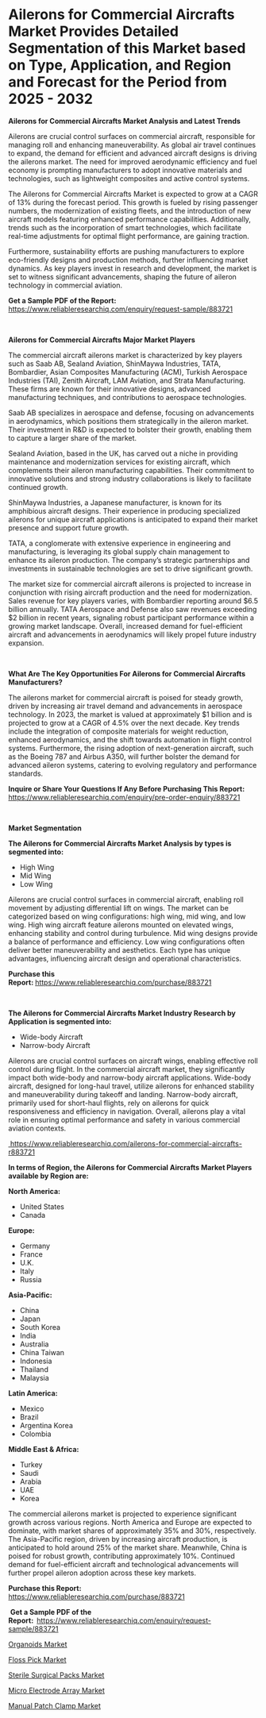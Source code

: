 <p><h1>Ailerons for Commercial Aircrafts Market Provides Detailed Segmentation of this Market based on Type, Application, and Region and Forecast for the Period from 2025 - 2032</h1></p><p><strong>Ailerons for Commercial Aircrafts Market Analysis and Latest Trends</strong></p>
<p><p>Ailerons are crucial control surfaces on commercial aircraft, responsible for managing roll and enhancing maneuverability. As global air travel continues to expand, the demand for efficient and advanced aircraft designs is driving the ailerons market. The need for improved aerodynamic efficiency and fuel economy is prompting manufacturers to adopt innovative materials and technologies, such as lightweight composites and active control systems.</p><p>The Ailerons for Commercial Aircrafts Market is expected to grow at a CAGR of 13% during the forecast period. This growth is fueled by rising passenger numbers, the modernization of existing fleets, and the introduction of new aircraft models featuring enhanced performance capabilities. Additionally, trends such as the incorporation of smart technologies, which facilitate real-time adjustments for optimal flight performance, are gaining traction.</p><p>Furthermore, sustainability efforts are pushing manufacturers to explore eco-friendly designs and production methods, further influencing market dynamics. As key players invest in research and development, the market is set to witness significant advancements, shaping the future of aileron technology in commercial aviation.</p></p>
<p><strong>Get a Sample PDF of the Report:&nbsp;</strong> <a href="https://www.reliableresearchiq.com/enquiry/request-sample/883721?utm_campaign=3370&utm_medium=2&utm_source=Github&utm_content=ia&utm_term=11042025&utm_id=ailerons-for-commercial-aircrafts">https://www.reliableresearchiq.com/enquiry/request-sample/883721</a></p>
<p>&nbsp;</p>
<p><strong>Ailerons for Commercial Aircrafts Major Market Players</strong></p>
<p><p>The commercial aircraft ailerons market is characterized by key players such as Saab AB, Sealand Aviation, ShinMaywa Industries, TATA, Bombardier, Asian Composites Manufacturing (ACM), Turkish Aerospace Industries (TAI), Zenith Aircraft, LAM Aviation, and Strata Manufacturing. These firms are known for their innovative designs, advanced manufacturing techniques, and contributions to aerospace technologies.</p><p>Saab AB specializes in aerospace and defense, focusing on advancements in aerodynamics, which positions them strategically in the aileron market. Their investment in R&D is expected to bolster their growth, enabling them to capture a larger share of the market.</p><p>Sealand Aviation, based in the UK, has carved out a niche in providing maintenance and modernization services for existing aircraft, which complements their aileron manufacturing capabilities. Their commitment to innovative solutions and strong industry collaborations is likely to facilitate continued growth.</p><p>ShinMaywa Industries, a Japanese manufacturer, is known for its amphibious aircraft designs. Their experience in producing specialized ailerons for unique aircraft applications is anticipated to expand their market presence and support future growth.</p><p>TATA, a conglomerate with extensive experience in engineering and manufacturing, is leveraging its global supply chain management to enhance its aileron production. The company’s strategic partnerships and investments in sustainable technologies are set to drive significant growth.</p><p>The market size for commercial aircraft ailerons is projected to increase in conjunction with rising aircraft production and the need for modernization. Sales revenue for key players varies, with Bombardier reporting around $6.5 billion annually. TATA Aerospace and Defense also saw revenues exceeding $2 billion in recent years, signaling robust participant performance within a growing market landscape. Overall, increased demand for fuel-efficient aircraft and advancements in aerodynamics will likely propel future industry expansion.</p></p>
<p>&nbsp;</p>
<p><strong>What Are The Key Opportunities For Ailerons for Commercial Aircrafts Manufacturers?</strong></p>
<p><p>The ailerons market for commercial aircraft is poised for steady growth, driven by increasing air travel demand and advancements in aerospace technology. In 2023, the market is valued at approximately $1 billion and is projected to grow at a CAGR of 4.5% over the next decade. Key trends include the integration of composite materials for weight reduction, enhanced aerodynamics, and the shift towards automation in flight control systems. Furthermore, the rising adoption of next-generation aircraft, such as the Boeing 787 and Airbus A350, will further bolster the demand for advanced aileron systems, catering to evolving regulatory and performance standards.</p></p>
<p><strong>Inquire or Share Your Questions If Any Before Purchasing This Report:</strong> <a href="https://www.reliableresearchiq.com/enquiry/pre-order-enquiry/883721?utm_campaign=3370&utm_medium=2&utm_source=Github&utm_content=ia&utm_term=11042025&utm_id=ailerons-for-commercial-aircrafts">https://www.reliableresearchiq.com/enquiry/pre-order-enquiry/883721</a></p>
<p>&nbsp;</p>
<p><strong>Market Segmentation</strong></p>
<p><strong>The Ailerons for Commercial Aircrafts Market Analysis by types is segmented into:</strong></p>
<p><ul><li>High Wing</li><li>Mid Wing</li><li>Low Wing</li></ul></p>
<p><p>Ailerons are crucial control surfaces in commercial aircraft, enabling roll movement by adjusting differential lift on wings. The market can be categorized based on wing configurations: high wing, mid wing, and low wing. High wing aircraft feature ailerons mounted on elevated wings, enhancing stability and control during turbulence. Mid wing designs provide a balance of performance and efficiency. Low wing configurations often deliver better maneuverability and aesthetics. Each type has unique advantages, influencing aircraft design and operational characteristics.</p></p>
<p><strong>Purchase this Report:&nbsp;</strong><a href="https://www.reliableresearchiq.com/purchase/883721?utm_campaign=3370&utm_medium=2&utm_source=Github&utm_content=ia&utm_term=11042025&utm_id=ailerons-for-commercial-aircrafts">https://www.reliableresearchiq.com/purchase/883721</a></p>
<p>&nbsp;</p>
<p><strong>The Ailerons for Commercial Aircrafts Market Industry Research by Application is segmented into:</strong></p>
<p><ul><li>Wide-body Aircraft</li><li>Narrow-body Aircraft</li></ul></p>
<p><p>Ailerons are crucial control surfaces on aircraft wings, enabling effective roll control during flight. In the commercial aircraft market, they significantly impact both wide-body and narrow-body aircraft applications. Wide-body aircraft, designed for long-haul travel, utilize ailerons for enhanced stability and maneuverability during takeoff and landing. Narrow-body aircraft, primarily used for short-haul flights, rely on ailerons for quick responsiveness and efficiency in navigation. Overall, ailerons play a vital role in ensuring optimal performance and safety in various commercial aviation contexts.</p></p>
<p><a href="https://www.reliableresearchiq.com/ailerons-for-commercial-aircrafts-r883721?utm_campaign=3370&utm_medium=2&utm_source=Github&utm_content=ia&utm_term=11042025&utm_id=ailerons-for-commercial-aircrafts">&nbsp;https://www.reliableresearchiq.com/ailerons-for-commercial-aircrafts-r883721</a></p>
<p><strong>In terms of Region, the Ailerons for Commercial Aircrafts Market Players available by Region are:</strong></p>
<p>
    <p> <strong> North America: </strong>
        <ul>
            <li>United States</li>
            <li>Canada</li>
        </ul>
        </p> 
    <p> <strong> Europe: </strong>
        <ul>
            <li>Germany</li>
            <li>France</li>
            <li>U.K.</li>
            <li>Italy</li>
            <li>Russia</li>
        </ul>
        </p> 
    <p> <strong> Asia-Pacific: </strong>
        <ul>
            <li>China</li>
            <li>Japan</li>
            <li>South Korea</li>
            <li>India</li>
            <li>Australia</li>
            <li>China Taiwan</li>
            <li>Indonesia</li>
            <li>Thailand</li>
            <li>Malaysia</li>
        </ul>
        </p> 
    <p> <strong> Latin America: </strong>
        <ul>
            <li>Mexico</li>
            <li>Brazil</li>
            <li>Argentina Korea</li>
            <li>Colombia</li>
        </ul>
        </p> 
    <p> <strong> Middle East & Africa: </strong>
        <ul>
            <li>Turkey</li>
            <li>Saudi</li>
            <li>Arabia</li>
            <li>UAE</li>
            <li>Korea</li>
        </ul>
    </p>
    </p>
<p><p>The commercial ailerons market is projected to experience significant growth across various regions. North America and Europe are expected to dominate, with market shares of approximately 35% and 30%, respectively. The Asia-Pacific region, driven by increasing aircraft production, is anticipated to hold around 25% of the market share. Meanwhile, China is poised for robust growth, contributing approximately 10%. Continued demand for fuel-efficient aircraft and technological advancements will further propel aileron adoption across these key markets.</p></p>
<p><strong>Purchase this Report: </strong><a href="https://www.reliableresearchiq.com/purchase/883721?utm_campaign=3370&utm_medium=2&utm_source=Github&utm_content=ia&utm_term=11042025&utm_id=ailerons-for-commercial-aircrafts">https://www.reliableresearchiq.com/purchase/883721</a></p>
<p>&nbsp;<strong>Get a Sample PDF of the Report:&nbsp;&nbsp;</strong><a href="https://www.reliableresearchiq.com/enquiry/request-sample/883721?utm_campaign=3370&utm_medium=2&utm_source=Github&utm_content=ia&utm_term=11042025&utm_id=ailerons-for-commercial-aircrafts">https://www.reliableresearchiq.com/enquiry/request-sample/883721</a></p>
<p><strong></strong></p>
<p><p><a href="https://www.linkedin.com/pulse/revenue-market-trends-organoids-projected-147-cagr-from-2025-hdt8c?utm_campaign=3370&utm_medium=2&utm_source=Github&utm_content=ia&utm_term=11042025&utm_id=ailerons-for-commercial-aircrafts">Organoids Market</a></p><p><a href="https://www.linkedin.com/pulse/floss-pick-market-report-mines-projected-cagr-127-providing-t0ccc?utm_campaign=3370&utm_medium=2&utm_source=Github&utm_content=ia&utm_term=11042025&utm_id=ailerons-for-commercial-aircrafts">Floss Pick Market</a></p><p><a href="https://www.linkedin.com/pulse/sterile-surgical-packs-market-growth-forecast-20252032-48-cagr-s0w8c?utm_campaign=3370&utm_medium=2&utm_source=Github&utm_content=ia&utm_term=11042025&utm_id=ailerons-for-commercial-aircrafts">Sterile Surgical Packs Market</a></p><p><a href="https://www.linkedin.com/pulse/micro-electrode-array-market-size-competitive-differentiation-coc5c?utm_campaign=3370&utm_medium=2&utm_source=Github&utm_content=ia&utm_term=11042025&utm_id=ailerons-for-commercial-aircrafts">Micro Electrode Array Market</a></p><p><a href="https://www.linkedin.com/pulse/future-market-trends-manual-patch-clamp-forecasting-size-g2f0c?utm_campaign=3370&utm_medium=2&utm_source=Github&utm_content=ia&utm_term=11042025&utm_id=ailerons-for-commercial-aircrafts">Manual Patch Clamp Market</a></p></p>